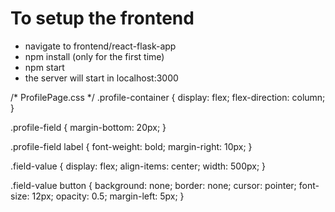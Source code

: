 # To setup the frontend
- navigate to frontend/react-flask-app
- npm install (only for the first time)
- npm start
- the server will start in localhost:3000


/* ProfilePage.css */
.profile-container {
display: flex;
flex-direction: column;
}

.profile-field {
margin-bottom: 20px;
}

.profile-field label {
font-weight: bold;
margin-right: 10px;
}

.field-value {
display: flex;
align-items: center;
width: 500px;
}

.field-value button {
background: none;
border: none;
cursor: pointer;
font-size: 12px;
opacity: 0.5;
margin-left: 5px;
}
